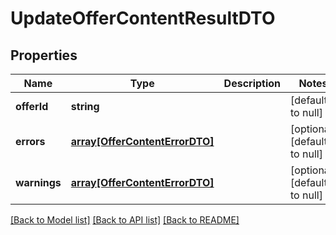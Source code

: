# UpdateOfferContentResultDTO

## Properties
Name | Type | Description | Notes
------------ | ------------- | ------------- | -------------
**offerId** | **string** |  | [default to null]
**errors** | [**array[OfferContentErrorDTO]**](OfferContentErrorDTO.md) |  | [optional] [default to null]
**warnings** | [**array[OfferContentErrorDTO]**](OfferContentErrorDTO.md) |  | [optional] [default to null]

[[Back to Model list]](../README.md#documentation-for-models) [[Back to API list]](../README.md#documentation-for-api-endpoints) [[Back to README]](../README.md)


